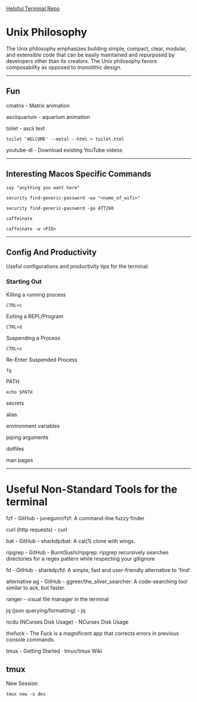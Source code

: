 [Helpful Terminal Repo](https://github.com/curtisault/helpful-terminal)

# Unix Philosophy

The Unix philosophy emphasizes building simple, compact, clear, modular, and extensible code that can be easily maintained and repurposed by developers other than its creators. 
The Unix philosophy favors composability as opposed to monolithic design.

---

## Fun

cmatrix - Matrix animation

asciiquarium - aquarium animation

toilet - ascii text

```
toilet 'WELCOME' --metal --html > toilet.html
```

youtube-dl - Download existing YouTube videos



---

## Interesting Macos Specific Commands

```
say "anything you want here"
```

```
security find-generic-password -wa "<name_of_wifi>"

security find-generic-password -ga ATT260
```

```
caffeinate

caffeinate -w <PID>
```

---

## Config And Productivity

Useful configurations and productivity tips for the terminal.


### Starting Out

Killing a running process

`CTRL+c`

Exiting a REPL/Program

`CTRL+d`

Suspending a Process

`CTRL+z`

Re-Enter Suspended Process

`fg`

PATH

`echo $PATH`

secrets

alias

environment variables

piping arguments

dotfiles

man pages

---

# Useful Non-Standard Tools for the terminal

fzf - GitHub - junegunn/fzf: A command-line fuzzy finder 

curl (http requests) - curl 

bat - GitHub - sharkdp/bat: A cat(1) clone with wings. 

ripgrep - GitHub - BurntSushi/ripgrep: ripgrep recursively searches directories for a regex pattern while respecting your gitignore 

fd - GitHub - sharkdp/fd: A simple, fast and user-friendly alternative to 'find' 

alternative ag - GitHub - ggreer/the_silver_searcher: A code-searching tool similar to ack, but faster. 

ranger - visual file manager in the terminal

jq (json querying/formatting) - jq 

ncdu (NCurses Disk Usage) - NCurses Disk Usage

thefuck - The Fuck is a magnificent app that corrects errors in previous console commands.

tmux - Getting Started · tmux/tmux Wiki 

## tmux

New Session

```
tmux new -s dev
```
